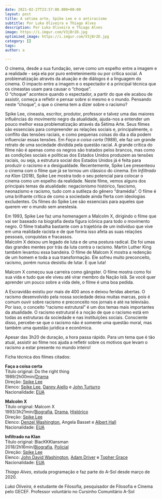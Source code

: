 ```yaml
---
date: 2021-02-27T23:57:00.000+00:00
layout: post
title: A sétima arte, Spike Lee e o antiracismo
subtitle: Por Luka Oliveira e Thiago Alves
description: Por Luka Oliveira e Thiago Alves
image: https://i.imgur.com/V3jBr2D.jpg
optimized_image: https://i.imgur.com/V3jBr2D.jpg
category: []
tags: 
author: a

---
```

O cinema, desde a sua fundação, serve como um espelho entre a imagem e a realidade - seja ela por puro entretenimento ou por crítica social. A problematização através da atuação e de diálogos é a linguagem do cinema. O impacto entre a imagem e o espectador é a principal técnica que os cineastas usam para causar o “choque”.  
O “choque” acontece quando o espectador, a partir do que ele acabou de assistir, começa a refletir e pensar sobre si mesmo e o mundo. Pensando neste “choque”, o que o cinema tem a dizer sobre o racismo?

Spike Lee, cineasta, escritor, produtor, professor e talvez uma das maiores influências do movimento negro da atualidade, ajuda-nos a entender um pouco melhor essa problematização através da Sétima Arte. Seus filmes são essenciais para compreender as relações sociais e, principalmente, o conflito das tensões raciais, e como pequenas coisas do dia a dia podem influenciar essas tensões. Em _Faça a coisa certa_ (1989), ele faz um grande retrato de uma sociedade dividida pela questão racial. A grande crítica do filme não é apenas como os negros são tratados pelos brancos, mas como as condições sociais e políticas dos Estados Unidos produzem as tensões raciais, ou seja, a estrutura social dos Estados Unidos já é feita para produzir o racismo e a desigualdade. Recentemente, Spike Lee presenteou o cinema com o filme que já se tornou um clássico do cinema. Em _Infiltrado na Klan_ (2018), Spike Lee mostra todo o seu potencial para colocar o cinema como um espelho da realidade. Neste filme, vemos alguns dos principais temas da atualidade: negacionismo histórico, fascismo, neonazismo e racismo, tudo com a sutileza do gênero “dramédia”. O filme é uma brilhante crítica de como a sociedade ainda flerta com ideologias excludentes. Os filmes do Spike Lee são essenciais para aqueles que querem ver o mundo sem anestesia.

Em 1993, Spike Lee faz uma homenagem a Malcolm X, dirigindo o filme que vai ser baseado na biografia desta figura icônica para todo o movimento negro. O filme trabalha bastante com a trajetória de um indivíduo que vive em uma realidade racista e de que forma isso afeta as suas relações pessoais, conquistas e fracassos.  
Malcolm X deixou um legado de luta e de uma postura radical. Ele foi umas das grandes mentes por trás da luta contra o racismo. Martin Luther King também levantou essa bandeira. O filme de Malcom X mostra a redenção de um homem e toda a sua transformação. Ele sofreu muito preconceito, racismo, porém nunca desistiu de lutar. E que luta!

Malcom X começou sua carreira como gângster. O filme mostra como foi sua vida e tudo que ele viveu até virar membro da Nação Islã. Se você quer aprender um pouco sobre a vida dele, o filme é uma boa pedida.

A Escravidão existiu por mais de 400 anos e deixou feridas abertas. O racismo desenvolvido pela nossa sociedade deixa muitas marcas, pois é comum ouvir sobre racismo e preconceito nos jornais e até na televisão. Por isso, o conceito “racismo estrutural” é um dos temas mais importantes da atualidade. O racismo estrutural é a noção de que o racismo está em todas as estruturas da sociedade e nas instituições sociais. Consciente disso, percebe-se que o racismo não é somente uma questão moral, mas também uma questão jurídica e econômica.

Apesar das 3h20 de duração, a hora passa rápido. Para um tema que é tão atual, assistir ao filme nos ajuda a refletir sobre os motivos que levam o racismo a estar presente no mundo inteiro!

Ficha técnica dos filmes citados:

**Faça a coisa certa**  
Título original: Do the right thing  
1989/2h00min/[Drama](http://www.adorocinema.com/filmes-todos/notas-espectadores/genero-13008/)  
Direção: [Spike Lee](http://www.adorocinema.com/personalidades/personalidade-9680/)  
Elenco: [Spike Lee](http://www.adorocinema.com/personalidades/personalidade-9680/), [Danny Aiello](http://www.adorocinema.com/personalidades/personalidade-1007/) e [John Turturro](http://www.adorocinema.com/personalidades/personalidade-14017/)  
Nacionalidade: [EUA](http://www.adorocinema.com/filmes-todos/notas-espectadores/pais-5002/)

**Malcolm X**  
Título original: Malcom X  
1993/3h21min/[Biografia](http://www.adorocinema.com/filmes-todos/notas-espectadores/genero-13027/), [Drama](http://www.adorocinema.com/filmes-todos/notas-espectadores/genero-13008/), [Histórico](http://www.adorocinema.com/filmes-todos/notas-espectadores/genero-13015/)  
Direção: [Spike Lee](http://www.adorocinema.com/personalidades/personalidade-9680/)  
Elenco: [Denzel Washington](http://www.adorocinema.com/personalidades/personalidade-8504/), Angela Basset e [Albert Hall](http://www.adorocinema.com/personalidades/personalidade-10559/)  
Nacionalidade: [EUA](http://www.adorocinema.com/filmes-todos/notas-espectadores/pais-5002/)

**Infiltrado na Klan**  
Título original: BlacKKKlansman  
2018/2h16min/[Biografia](http://www.adorocinema.com/filmes-todos/notas-espectadores/genero-13027/), [Policial](http://www.adorocinema.com/filmes-todos/notas-espectadores/genero-13018/)  
Direção: [Spike Lee](http://www.adorocinema.com/personalidades/personalidade-9680/)  
Elenco: [John David Washington](http://www.adorocinema.com/personalidades/personalidade-418466/), [Adam Driver](http://www.adorocinema.com/personalidades/personalidade-502681/) e [Topher Grace](http://www.adorocinema.com/personalidades/personalidade-46687/)  
Nacionalidade: [EUA](http://www.adorocinema.com/filmes-todos/notas-espectadores/pais-5002/)

_Thiago Alves_, estuda programação e faz parte do A-Sol desde março de 2020.

_Luka Oliveira_, é estudante de Filosofia, pesquisador de Filosofia e Cinema pelo GECEF. Professor voluntário no Cursinho Comunitário A-Sol